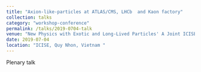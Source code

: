 ```yaml
---
title: "Axion-like-particles at ATLAS/CMS, LHCb  and Kaon factory"
collection: talks
category: "workshop-conference"
permalink: /talks/2019-0704-talk
venue: "New Physics with Exotic and Long-Lived Particles' A Joint ICISE-CBPF Workshop"
date: 2019-07-04
location: "ICISE, Quy Nhon, Vietnam "
---
```

Plenary talk


